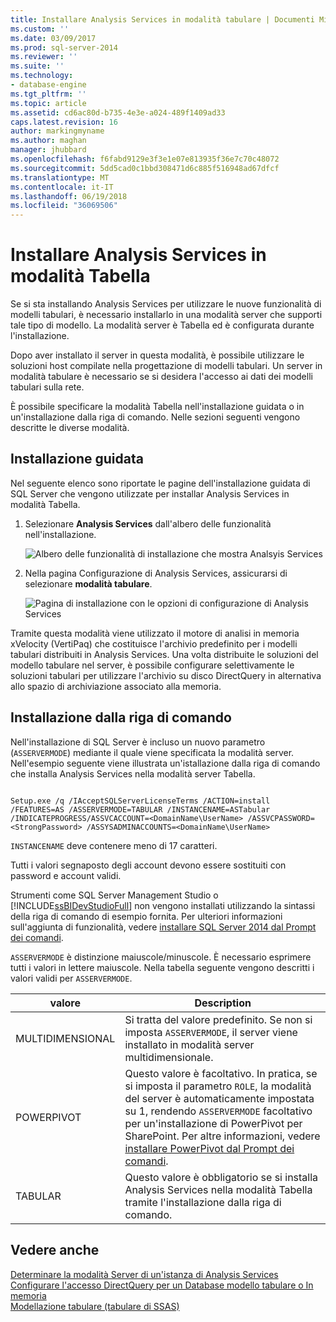 ```yaml
---
title: Installare Analysis Services in modalità tabulare | Documenti Microsoft
ms.custom: ''
ms.date: 03/09/2017
ms.prod: sql-server-2014
ms.reviewer: ''
ms.suite: ''
ms.technology:
- database-engine
ms.tgt_pltfrm: ''
ms.topic: article
ms.assetid: cd6ac80d-b735-4e3e-a024-489f1409ad33
caps.latest.revision: 16
author: markingmyname
ms.author: maghan
manager: jhubbard
ms.openlocfilehash: f6fabd9129e3f3e1e07e813935f36e7c70c48072
ms.sourcegitcommit: 5dd5cad0c1bbd308471d6c885f516948ad67dfcf
ms.translationtype: MT
ms.contentlocale: it-IT
ms.lasthandoff: 06/19/2018
ms.locfileid: "36069506"
---
```

# <a name="install-analysis-services-in-tabular-mode"></a>Installare Analysis Services in modalità Tabella
  Se si sta installando Analysis Services per utilizzare le nuove funzionalità di modelli tabulari, è necessario installarlo in una modalità server che supporti tale tipo di modello. La modalità server è Tabella ed è configurata durante l'installazione.  
  
 Dopo aver installato il server in questa modalità, è possibile utilizzare le soluzioni host compilate nella progettazione di modelli tabulari. Un server in modalità tabulare è necessario se si desidera l'accesso ai dati dei modelli tabulari sulla rete.  
  
 È possibile specificare la modalità Tabella nell'installazione guidata o in un'installazione dalla riga di comando. Nelle sezioni seguenti vengono descritte le diverse modalità.  
  
## <a name="installation-wizard"></a>Installazione guidata  
 Nel seguente elenco sono riportate le pagine dell'installazione guidata di SQL Server che vengono utilizzate per installar Analysis Services in modalità Tabella.  
  
1.  Selezionare **Analysis Services** dall'albero delle funzionalità nell'installazione.  
  
     ![Albero delle funzionalità di installazione che mostra Analsyis Services](../../../sql-server/install/media/ssas-setupas.gif "albero delle funzionalità di installazione che mostra Analsyis Services")  
  
2.  Nella pagina Configurazione di Analysis Services, assicurarsi di selezionare **modalità tabulare**.  
  
     ![Pagina di installazione con le opzioni di configurazione di Analysis Services](../../../sql-server/install/media/ssas-setupasconfig.gif "pagina di installazione con le opzioni di configurazione di Analysis Services")  
  
 Tramite questa modalità viene utilizzato il motore di analisi in memoria xVelocity (VertiPaq) che costituisce l'archivio predefinito per i modelli tabulari distribuiti in Analysis Services. Una volta distribuite le soluzioni del modello tabulare nel server, è possibile configurare selettivamente le soluzioni tabulari per utilizzare l'archivio su disco DirectQuery in alternativa allo spazio di archiviazione associato alla memoria.  
  
## <a name="command-line-setup"></a>Installazione dalla riga di comando  
 Nell'installazione di SQL Server è incluso un nuovo parametro (`ASSERVERMODE`) mediante il quale viene specificata la modalità server. Nell'esempio seguente viene illustrata un'istallazione dalla riga di comando che installa Analysis Services nella modalità server Tabella.  
  
```  
  
Setup.exe /q /IAcceptSQLServerLicenseTerms /ACTION=install /FEATURES=AS /ASSERVERMODE=TABULAR /INSTANCENAME=ASTabular /INDICATEPROGRESS/ASSVCACCOUNT=<DomainName\UserName> /ASSVCPASSWORD=<StrongPassword> /ASSYSADMINACCOUNTS=<DomainName\UserName>   
```  
  
 `INSTANCENAME` deve contenere meno di 17 caratteri.  
  
 Tutti i valori segnaposto degli account devono essere sostituiti con password e account validi.  
  
 Strumenti come SQL Server Management Studio o [!INCLUDE[ssBIDevStudioFull](../../../includes/ssbidevstudiofull-md.md)] non vengono installati utilizzando la sintassi della riga di comando di esempio fornita. Per ulteriori informazioni sull'aggiunta di funzionalità, vedere [installare SQL Server 2014 dal Prompt dei comandi](../../../database-engine/install-windows/install-sql-server-from-the-command-prompt.md).  
  
 `ASSERVERMODE` è distinzione maiuscole/minuscole.  È necessario esprimere tutti i valori in lettere maiuscole. Nella tabella seguente vengono descritti i valori validi per `ASSERVERMODE`.  
  
|valore|Description|  
|-----------|-----------------|  
|MULTIDIMENSIONAL|Si tratta del valore predefinito. Se non si imposta `ASSERVERMODE`, il server viene installato in modalità server multidimensionale.|  
|POWERPIVOT|Questo valore è facoltativo. In pratica, se si imposta il parametro `ROLE`, la modalità del server è automaticamente impostata su 1, rendendo `ASSERVERMODE` facoltativo per un'installazione di PowerPivot per SharePoint. Per altre informazioni, vedere [installare PowerPivot dal Prompt dei comandi](../../../sql-server/install/install-powerpivot-from-the-command-prompt.md).|  
|TABULAR|Questo valore è obbligatorio se si installa Analysis Services nella modalità Tabella tramite l'installazione dalla riga di comando.|  
  
## <a name="see-also"></a>Vedere anche  
 [Determinare la modalità Server di un'istanza di Analysis Services](../determine-the-server-mode-of-an-analysis-services-instance.md)   
 [Configurare l'accesso DirectQuery per un Database modello tabulare o In memoria](../../tabular-models/enable-directquery-mode-in-ssms.md)   
 [Modellazione tabulare &#40;tabulare di SSAS&#41;](../../tabular-models/tabular-models-ssas.md)  
  
  